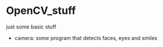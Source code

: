 # OpenCV_stuff
just some basic stuff

- camera: some program that detects faces, eyes and smiles
  

